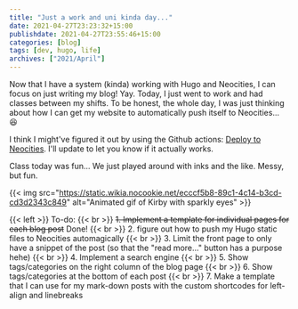```yaml
---
title: "Just a work and uni kinda day..."
date: 2021-04-27T23:23:32+15:00
publishdate: 2021-04-27T23:55:46+15:00
categories: [blog]
tags: [dev, hugo, life]
archives: ["2021/April"]
---
```


Now that I have a system (kinda) working with Hugo and Neocities, I can focus on just writing my blog! Yay. Today, I just went to work and had classes between my shifts. To be honest, the whole day, I was just thinking about how I can get my website to automatically push itself to Neocities... :satisfied:

I think I might've figured it out by using the Github actions: [Deploy to Neocities](https://github.com/marketplace/actions/deploy-to-neocities). I'll update to let you know if it actually works.

Class today was fun... We just played around with inks and the like. Messy, but fun.
 
{{< img src="https://static.wikia.nocookie.net/ecccf5b8-89c1-4c14-b3cd-cd3d2343c849" alt="Animated gif of Kirby with sparkly eyes" >}}

<!--more-->

{{< left >}}
To-do: {{< br >}}
<strike> 1. Implement a template for individual pages for each blog post</strike> Done! {{< br >}}
2. figure out how to push my Hugo static files to Neocities automagically  {{< br >}}
3. Limit the front page to only have a snippet of the post (so that the "read more..." button has a purpose hehe)  {{< br >}}
4. Implement a search engine  {{< br >}}
5. Show tags/categories on the right column of the blog page  {{< br >}}
6. Show tags/categories at the bottom of each post {{< br >}}
7. Make a template that I can use for my mark-down posts with the custom shortcodes for left-align and linebreaks 